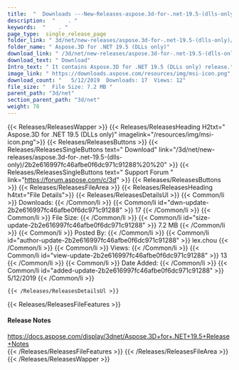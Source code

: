 ```yaml
---
title:  "  Downloads ---New-Releases-aspose.3d-for-.net-19.5-(dlls-only) . " 
description:  "    . " 
keywords:  "    . " 
page_type:  single_release_page
folder_link: " 3d/net/new-releases/aspose.3d-for-.net-19.5-(dlls-only)/"
folder_name: " Aspose.3D for .NET 19.5 (DLLs only)"
download_link: " /3d/net/new-releases/aspose.3d-for-.net-19.5-(dlls-only)/2b2e616997fc46afbe0f6dc971c91288"
download_text: " Download"
Intro_text: " It contains Aspose.3D for .NET 19.5 (DLLs only) release."
image_link: " https://downloads.aspose.com/resources/img/msi-icon.png"
download_count: "   5/12/2019  Downloads: 17  Views: 12"
file_size: "  File Size: 7.2 MB "
parent_path: "3d/net"
section_parent_path: "3d/net"
weight: 78 
---
```


{{< Releases/ReleasesWapper >}}
  {{< Releases/ReleasesHeading H2txt=" Aspose.3D for .NET 19.5 (DLLs only)" imagelink="/resources/img/msi-icon.png">}}
  {{< Releases/ReleasesButtons >}}
    {{< Releases/ReleasesSingleButtons text=" Download" link="/3d/net/new-releases/aspose.3d-for-.net-19.5-(dlls-only)/2b2e616997fc46afbe0f6dc971c91288%20%20" >}}
    {{< Releases/ReleasesSingleButtons text=" Support Forum " link="https://forum.aspose.com/c/3d" >}}
  {{< Releases/ReleasesButtons >}}
  {{< Releases/ReleasesFileArea >}}
    {{< Releases/ReleasesHeading h4txt="File Details">}}
    {{< Releases/ReleasesDetailsUl >}}
            {{< Common/li  >}} Downloads: {{< /Common/li >}} 
      {{< Common/li id="dwn-update-2b2e616997fc46afbe0f6dc971c91288" >}} 17 {{< /Common/li >}} 
      {{< Common/li  >}} File Size: {{< /Common/li >}} 
      {{< Common/li id="size-update-2b2e616997fc46afbe0f6dc971c91288" >}} 7.2 MB {{< /Common/li >}} 
      {{< Common/li  >}} Posted By: {{< /Common/li >}} 
      {{< Common/li id="author-update-2b2e616997fc46afbe0f6dc971c91288" >}} lex.chou {{< /Common/li >}} 
      {{< Common/li  >}} Views: {{< /Common/li >}} 
      {{< Common/li id="view-update-2b2e616997fc46afbe0f6dc971c91288" >}} 13 {{< /Common/li >}} 
      {{< Common/li  >}} Date Added: {{< /Common/li >}} 
      {{< Common/li id="added-update-2b2e616997fc46afbe0f6dc971c91288" >}} 5/12/2019 {{< /Common/li >}} 

    {{< /Releases/ReleasesDetailsUl >}}

  {{< Releases/ReleasesFileFeatures >}}
      <h4>Release Notes</h4><div><a href="https://docs.aspose.com/display/3dnet/Aspose.3D+for+.NET+19.5+Release+Notes">https://docs.aspose.com/display/3dnet/Aspose.3D+for+.NET+19.5+Release+Notes</a></div>
  {{< /Releases/ReleasesFileFeatures >}}
 {{< /Releases/ReleasesFileArea >}}
{{< /Releases/ReleasesWapper >}}


